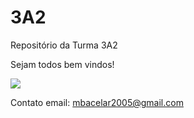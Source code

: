 # 3A2

Repositório da Turma 3A2

Sejam todos bem vindos!

![](https://tenor.com/pt-BR/search/the-powerpuff-girls-gifs)

Contato email: mbacelar2005@gmail.com
